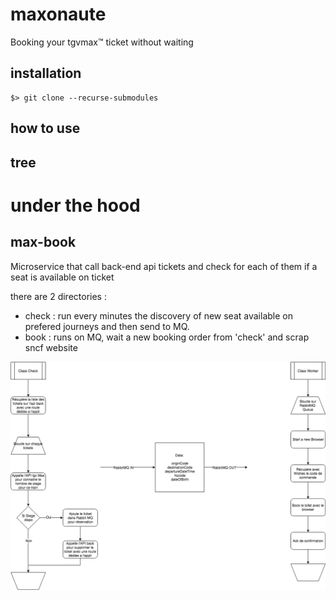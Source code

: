 # maxonaute
Booking your tgvmax™ ticket without waiting

## installation

```
$> git clone --recurse-submodules
```

## how to use

## tree

# under the hood

## max-book

Microservice that call back-end api tickets and check for each of them if a seat is available on ticket

there are 2 directories :
  - check : run every minutes the discovery of new seat available on prefered journeys and then send to MQ.
  - book : runs on MQ, wait a new booking order from 'check' and scrap sncf website

  ![max-book](img/max-book.png)
